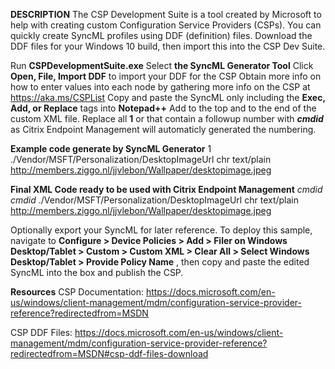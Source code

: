 **DESCRIPTION**
The CSP Development Suite is a tool created by Microsoft to help with creating custom Configuration Service Providers (CSPs). You can quickly create SyncML profiles using DDF (definition) files. Download the DDF files for your Windows 10 build, then import this into the CSP Dev Suite.

Run **CSPDevelopmentSuite.exe**
Select **the SyncML Generator Tool**
Click **Open, File, Import DDF** to import your DDF for the CSP
Obtain more info on how to enter values into each node by gathering more info on the CSP at https://aka.ms/CSPList
Copy and paste the SyncML only including the **Exec, Add, or Replace** tags into **Notepad++**
Add **<Atomic>** to the top and **</Atomic>** to the end of the custom XML file.
Replace all **<CmdID>1</CmdID>** or that contain a followup number with **<CmdID>_cmdid_</CmdID>** as Citrix Endpoint Management will automaticly generated the numbering.

**Example code generate by SyncML Generator**
<SyncML xmlns="SYNCML:SYNCML1.2">
  <SyncBody>
    <Replace>
      <CmdID>1</CmdID>
      <Item>
        <Target>
          <LocURI>
            ./Vendor/MSFT/Personalization/DesktopImageUrl
          </LocURI>
        </Target>
        <Meta>
          <Format xmlns="syncml:metinf">chr</Format>
          <Type>text/plain</Type>
        </Meta>
        <Data>http://members.ziggo.nl/jjvlebon/Wallpaper/desktopimage.jpeg</Data>
      </Item>
    </Replace>
    <Final/> 
  </SyncBody>
</SyncML>

**Final XML Code ready to be used with Citrix Endpoint Management**
<Atomic>
	<CmdID>_cmdid_</CmdID>
	<Replace>
		<CmdID>_cmdid_</CmdID>
		<!--
		Desktop Image
		Specify a jpg, jpeg or png image to be used as Desktop Image. 
		This setting can take a http or https Url to a remote image to be downloaded, a file Url to a local image.
		Value type is string. Supported operations are Add, Get, Delete, and Replace
		-->
		<Item>
			<Target>
				<LocURI>./Vendor/MSFT/Personalization/DesktopImageUrl</LocURI>
			</Target>
			    <Meta>
					<Format xmlns="syncml:metinf">chr</Format>
						<Type>text/plain</Type>
				</Meta>
					<Data>http://members.ziggo.nl/jjvlebon/Wallpaper/desktopimage.jpeg</Data>
		</Item>
	</Replace>
</Atomic>

Optionally export your SyncML for later reference.
To deploy this sample, navigate to **Configure > Device Policies > Add > Filer on Windows Desktop/Tablet > Custom > Custom XML > Clear All > Select Windows Desktop/Tablet > Provide Policy Name** , then copy and paste the edited SyncML into the box and publish the CSP.

**Resources**
CSP Documentation: https://docs.microsoft.com/en-us/windows/client-management/mdm/configuration-service-provider-reference?redirectedfrom=MSDN

CSP DDF Files: https://docs.microsoft.com/en-us/windows/client-management/mdm/configuration-service-provider-reference?redirectedfrom=MSDN#csp-ddf-files-download
